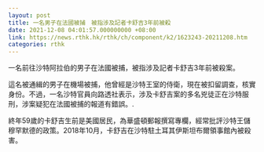 ```yaml
---
layout: post
title: 一名男子在法國被捕　被指涉及記者卡舒吉3年前被殺
date: 2021-12-08 04:01:57.000000000 +08:00
link: https://news.rthk.hk/rthk/ch/component/k2/1623243-20211208.htm
categories: rthk
---
```


一名前往沙特阿拉伯的男子在法國被捕，被指涉及記者卡舒吉3年前被殺案。

這名被通緝的男子在機場被捕，他曾經是沙特王室的侍衛，現在被扣留調查，核實身份。不過，一名沙特官員向路透社表示，涉及卡舒吉案的多名兇徒正在沙特服刑，涉案疑犯在法國被捕的報道有錯誤。.

終年59歲的卡舒吉生前是美國居民，為華盛頓郵報撰寫專欄，經常批評沙特王儲穆罕默德的政策。2018年10月，卡舒吉在沙特駐土耳其伊斯坦布爾領事館內被殺害。
